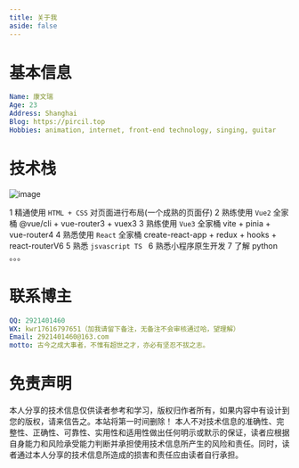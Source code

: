 ```yaml
---
title: 关于我
aside: false
---
```


# 基本信息

```yaml
Name: 康文瑞
Age: 23
Address: Shanghai
Blog: https://pircil.top
Hobbies: animation, internet, front-end technology, singing, guitar
```

# 技术栈

![image](http://lc-u11PV6WA.cn-n1.lcfile.com/4yPgvYrxpUGIVlCRwg7IdXF0ThLjDPbB/user.jpg)

1 精通使用 `HTML + CSS` 对页面进行布局(一个成熟的页面仔)
2 熟练使用 `Vue2` 全家桶 @vue/cli + vue-router3 + vuex3
3 熟练使用 `Vue3` 全家桶 vite + pinia + vue-router4
4 熟悉使用 `React` 全家桶 create-react-app + redux + hooks + react-routerV6
5 熟悉 `jsvascript TS `
6 熟悉小程序原生开发 
7 了解 python
。。。

# 联系博主

```yaml
QQ: 2921401460
WX: kwr17616797651（加我请留下备注，无备注不会审核通过哈，望理解）
Email: 2921401460@163.com
motto: 古今之成大事者，不惟有超世之才，亦必有坚忍不拔之志。
```

# 免责声明

本人分享的技术信息仅供读者参考和学习，版权归作者所有，如果内容中有设计到您的版权，请来信告之。本站将第一时间删除！
本人不对技术信息的准确性、完整性、正确性、可靠性、实用性和适用性做出任何明示或默示的保证，读者应根据自身能力和风险承受能力判断并承担使用技术信息所产生的风险和责任。同时，读者通过本人分享的技术信息所造成的损害和责任应由读者自行承担。